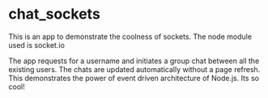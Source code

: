# chat_sockets
This is an app to demonstrate the coolness of sockets. The node module used is socket.io

The app requests for a username and initiates a group chat between all the existing users. The chats are updated 
automatically without a page refresh.
This demonstrates the power of event driven architecture of Node.js. Its so cool!
